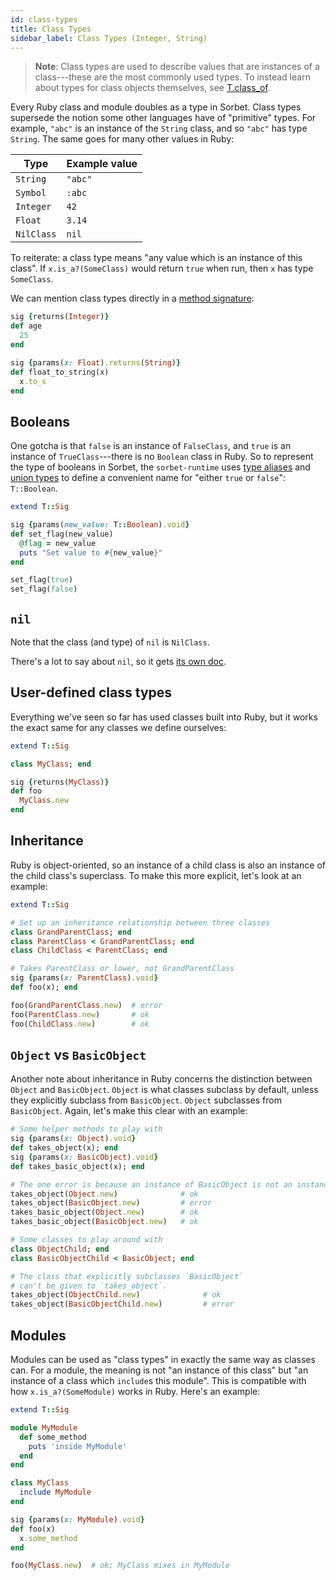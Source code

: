 ```yaml
---
id: class-types
title: Class Types
sidebar_label: Class Types (Integer, String)
---
```


> **Note**: Class types are used to describe values that are instances of a class---these are the most commonly used types. To instead learn about types for class objects themselves, see [T.class_of](class-of.md).

Every Ruby class and module doubles as a type in Sorbet. Class types supersede the notion some other languages have of "primitive" types. For example, `"abc"` is an instance of the `String` class, and so `"abc"` has type `String`. The same goes for many other values in Ruby:

| Type       | Example value |
| ---------- | ------------- |
| `String`   | `"abc"`       |
| `Symbol`   | `:abc`        |
| `Integer`  | `42`          |
| `Float`    | `3.14`        |
| `NilClass` | `nil`         |

To reiterate: a class type means "any value which is an instance of this class". If `x.is_a?(SomeClass)` would return `true` when run, then `x` has type `SomeClass`.

We can mention class types directly in a [method signature](sigs.md):

```ruby
sig {returns(Integer)}
def age
  25
end

sig {params(x: Float).returns(String)}
def float_to_string(x)
  x.to_s
end
```

## Booleans

One gotcha is that `false` is an instance of `FalseClass`, and `true` is an instance of `TrueClass`---there is no `Boolean` class in Ruby. So to represent the type of booleans in Sorbet, the `sorbet-runtime` uses [type aliases](type-aliases.md) and [union types](union-types.md) to define a convenient name for "either `true` or `false`": `T::Boolean`.

```ruby
extend T::Sig

sig {params(new_value: T::Boolean).void}
def set_flag(new_value)
  @flag = new_value
  puts "Set value to #{new_value}"
end

set_flag(true)
set_flag(false)
```

## `nil`

Note that the class (and type) of `nil` is `NilClass`.

There's a lot to say about `nil`, so it gets [its own doc](nilable-types.md).

## User-defined class types

Everything we've seen so far has used classes built into Ruby, but it works the exact same for any classes we define ourselves:

```ruby
extend T::Sig

class MyClass; end

sig {returns(MyClass)}
def foo
  MyClass.new
end
```

## Inheritance

<!-- id="inheritance" is important because other pages link here, so please don't change the section title -->

Ruby is object-oriented, so an instance of a child class is also an instance of the child class's superclass. To make this more explicit, let's look at an example:

```ruby
extend T::Sig

# Set up an inheritance relationship between three classes
class GrandParentClass; end
class ParentClass < GrandParentClass; end
class ChildClass < ParentClass; end

# Takes ParentClass or lower, not GrandParentClass
sig {params(x: ParentClass).void}
def foo(x); end

foo(GrandParentClass.new)  # error
foo(ParentClass.new)       # ok
foo(ChildClass.new)        # ok
```

## `Object` vs `BasicObject`

Another note about inheritance in Ruby concerns the distinction between `Object` and `BasicObject`. `Object` is what classes subclass by default, unless they explicitly subclass from `BasicObject`. `Object` subclasses from `BasicObject`. Again, let's make this clear with an example:

```ruby
# Some helper methods to play with
sig {params(x: Object).void}
def takes_object(x); end
sig {params(x: BasicObject).void}
def takes_basic_object(x); end

# The one error is because an instance of BasicObject is not an instance of Object
takes_object(Object.new)              # ok
takes_object(BasicObject.new)         # error
takes_basic_object(Object.new)        # ok
takes_basic_object(BasicObject.new)   # ok

# Some classes to play around with
class ObjectChild; end
class BasicObjectChild < BasicObject; end

# The class that explicitly subclasses `BasicObject`
# can't be given to `takes_object`.
takes_object(ObjectChild.new)              # ok
takes_object(BasicObjectChild.new)         # error
```

## Modules

Modules can be used as "class types" in exactly the same way as classes can. For a module, the meaning is not "an instance of this class" but "an instance of a class which `include`s this module". This is compatible with how `x.is_a?(SomeModule)` works in Ruby. Here's an example:

```ruby
extend T::Sig

module MyModule
  def some_method
    puts 'inside MyModule'
  end
end

class MyClass
  include MyModule
end

sig {params(x: MyModule).void}
def foo(x)
  x.some_method
end

foo(MyClass.new)  # ok; MyClass mixes in MyModule
```
